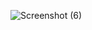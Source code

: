 
![Screenshot (6)](https://github.com/AllisonVanBeaver/Spotify-Analysis/assets/160637606/78720943-ad5e-4c9d-954e-ac9ba497591b)
